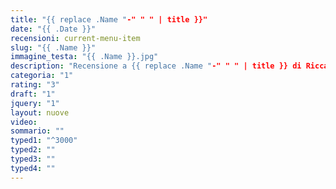 ```yaml
---
title: "{{ replace .Name "-" " " | title }}"
date: "{{ .Date }}"
recensioni: current-menu-item
slug: "{{ .Name }}"
immagine_testa: "{{ .Name }}.jpg"
description: "Recensione a {{ replace .Name "-" " " | title }} di Riccardo Palombo."
categoria: "1"
rating: "3"
draft: "1"
jquery: "1"
layout: nuove
video:
sommario: ""
typed1: "^3000"
typed2: ""
typed3: ""
typed4: ""
---
```


